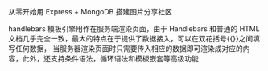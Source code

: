 从零开始用 Express + MongoDB 搭建图片分享社区

handlebars 模板引擎用作在服务端渲染页面，由于 Handlebars 和普通的 HTML 文档几乎完全一致，最大的特点在于提供了数据接入，可以在双花括号{{}}之间填写任何数据，
当服务器渲染页面时只需要传入相应的数据即可渲染成对应的内容，此外，还支持条件语法，循环语法和模板嵌套等高级功能
